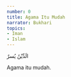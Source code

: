 ```yaml
---
number: 0
title: Agama Itu Mudah
narrator: Bukhari
topics:
- Iman
- Islam
---
```


<p lang="ar">الَدِّيْنُ يُسرٌ</p>

Agama itu mudah.
